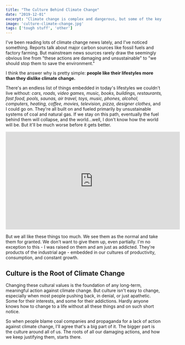 ```yaml
---
title: "The Culture Behind Climate Change"
date: "2019-12-01"
excerpt: "Climate change is complex and dangerous, but some of the key (and too often overlooked) drivers are our industrial cultures."
image: 'culture-climate-change.jpg'
tags: ['tough stuff', 'other']
---
```


I've been reading lots of climate change news lately, and I've noticed something. Reports talk about major carbon sources like fossil fuels and factory farming. But mainstream news sources rarely draw the seemingly obvious line from "these actions are damaging and unsustainable" to "we should stop them to save the environment."

I think the answer why is pretty simple: **people like their lifestyles more than they dislike climate change.**

There's an endless list of things embedded in today's lifestyles we couldn't live without: _cars, roads, video games, music, books, buildings, restaurants, fast food, pools, saunas, air travel, toys, music, phones, alcohol, computers, heating, coffee, movies, television, pizza, designer clothes_, and I could go on. They're all built on and fueled primarily by unsustainable systems of coal and natural gas. If we stay on this path, eventually the fuel behind them will collapse, and the world...well, I don't know how the world will be. But it'll be much worse before it gets better.

<div class="iframe-container">
  <iframe width="560" height="315" src="https://www.youtube.com/embed/AN5wNFlwiag" frameborder="0" allow="accelerometer; autoplay; encrypted-media; gyroscope; picture-in-picture" allowfullscreen></iframe>
</div>

But we all like these things too much. We see them as the normal and take them for granted. We don't want to give them up, even partially. I'm no exception to this - I was raised on them and am just as addicted. They're products of the industrial age - embedded in our cultures of productivity, consumption, and constant growth.

## Culture is the Root of Climate Change

Changing these cultural values is the foundation of any long-term, meaningful action against climate change. But culture isn't easy to change, especially when most people pushing back, in denial, or just apathetic. Some for their interests, and some for their addictions. Hardly anyone knows how to change to a life without all these things and on such short notice.

So when people blame coal companies and propaganda for a lack of action against climate change, I'll agree that's a big part of it. The bigger part is the culture around all of us. The roots of all our damaging actions, and how we keep justifying them, starts there.
